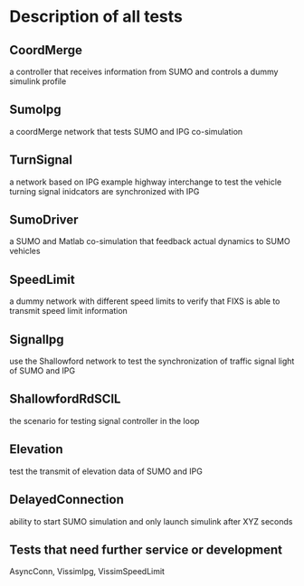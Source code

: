 # Description of all tests

## CoordMerge

  a controller that receives information from SUMO and controls a dummy simulink profile

## SumoIpg
  
  a coordMerge network that tests SUMO and IPG co-simulation

## TurnSignal

  a network based on IPG example highway interchange to test the vehicle turning signal inidcators are synchronized with IPG

## SumoDriver

  a SUMO and Matlab co-simulation that feedback actual dynamics to SUMO vehicles

## SpeedLimit

  a dummy network with different speed limits to verify that FIXS is able to transmit speed limit information

## SignalIpg

  use the Shallowford network to test the synchronization of traffic signal light of SUMO and IPG

## ShallowfordRdSCIL

  the scenario for testing signal controller in the loop 

## Elevation

  test the transmit of elevation data of SUMO and IPG

## DelayedConnection

  ability to start SUMO simulation and only launch simulink after XYZ seconds

## Tests that need further service or development

  AsyncConn, VissimIpg, VissimSpeedLimit
